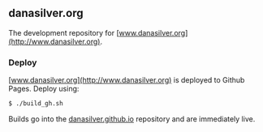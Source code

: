 ## danasilver.org

The development repository for [www.danasilver.org](http://www.danasilver.org).

### Deploy

[www.danasilver.org](http://www.danasilver.org) is deployed to Github Pages.  Deploy using:

```sh
$ ./build_gh.sh
```

Builds go into the [danasilver.github.io](https://github.com/danasilver/danasilver.github.io) repository and are immediately live.
